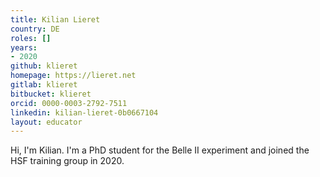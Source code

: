 ```yaml
---
title: Kilian Lieret
country: DE
roles: []
years:
- 2020
github: klieret
homepage: https://lieret.net
gitlab: klieret
bitbucket: klieret
orcid: 0000-0003-2792-7511
linkedin: kilian-lieret-0b0667104
layout: educator
---
```

Hi, I'm Kilian. I'm a PhD student for the Belle II experiment and joined the HSF training group in 2020.